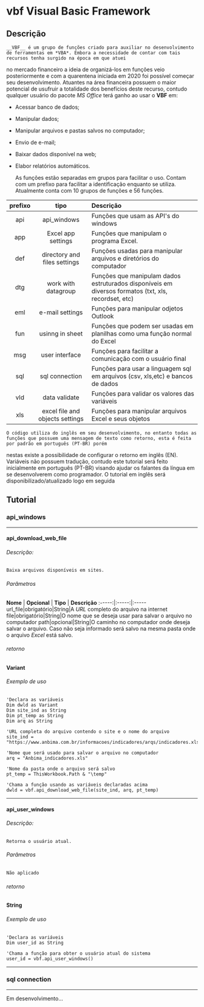 # vbf Visual Basic Framework

## Descrição

    __VBF__ é um grupo de funções criado para auxiliar no desenvolvimento de ferramentas em *VBA*. Embora a necessidade de contar com tais recursos tenha surgido na época em que atuei
no mercado financeiro a ideia de organizá-los em funções veio posteriormente e com a quarentena iniciada em 2020 foi possível começar seu desenvolvimento. Atuantes na área financeira  possuem o maior potencial de usufruir a totalidade dos benefícios deste recurso, contudo qualquer usuário do pacote *MS Office* terá ganho ao usar o __VBF__ em:

* Acessar banco de dados;
* Manipular dados;
* Manipular arquivos e pastas salvos no computador;
* Envio de e-mail;
* Baixar dados disponível na web;
* Elabor relatórios automáticos.

    As funções estão separadas em grupos para facilitar o uso. Contam com um prefixo para facilitar a identificação enquanto se utiliza.
Atualmente conta com 10 grupos de funções e 56 funções.

**prefixo** | **tipo** | **Descrição**
:-----:|:-----:|:-----
api|api_windows|Funções que usam as API's do windows
app|Excel app settings|Funções que manipulam o programa Excel.
def|directory and files settings|Funções usadas para manipular arquivos e diretórios do computador
dtg|work with datagroup|Funções que manipulam dados estruturados disponíveis em diversos formatos (txt, xls, recordset, etc)
eml|e-mail settings|Funções para manipular odjetos Outlook
fun|usinng in sheet|Funções que podem ser usadas em planilhas como uma função normal do Excel
msg|user interface|Funções para facilitar a comunicação com o usuário final
sql|sql connection|Funções para usar a linguagem sql em arquivos (csv, xls,etc) e bancos de dados
vld|data validate|Funções para validar os valores das variáveis
xls|excel file and objects settings|Funções para manipular arquivos Excel e seus objetos

    O código utiliza do inglês em seu desenvolvimento, no entanto todas as funções que possuem uma mensagem de texto como retorno, esta é feita por padrão em português (PT-BR) porém
nestas existe a possibilidade de configurar o retorno em inglês (EN). Variáveis não possuem tradução, contudo este tutorial será feito inicialmente em português (PT-BR) visando
ajudar os falantes da língua em se desenvolverem como programador. O tutorial em inglês será disponibilizado/atualizado logo em seguida

## Tutorial

### api_windows

----

#### api_download_web_file

###### Descrição:

    Baixa arquivos disponíveis em sites.

###### Parâmetros

**Nome** | **Opcional** | **Tipo** | **Descrição**
:-----:|:-----:|:-----
url_file|obrigatório|String|A *URL* completo do arquivo na internet
file|obrigatório|String|O nome que se deseja usar para salvar o arquivo no computador
path|opcional|String|O caminho no computador onde deseja salvar o arquivo. Caso não seja informado será salvo na mesma pasta onde o arquivo *Excel* está salvo.

###### retorno

**Variant**

###### Exemplo de uso

~~~vbnet
'Declara as variáveis
Dim dwld as Variant
Dim site_ind as String
Dim pt_temp as String
Dim arq as String

'URL completa do arquivo contendo o site e o nome do arquivo
site_ind = "https://www.anbima.com.br/informacoes/indicadores/arqs/indicadores.xls"

'Nome que será usado para salvar o arquivo no computador
arq = "Anbima_indicadores.xls"

'Nome da pasta onde o arquivo será salvo
pt_temp = ThisWorkbook.Path & "\temp"

'Chama a função usando as variáveis declaradas acima
dwld = vbf.api_download_web_file(site_ind, arq, pt_temp)

~~~

----

#### api_user_windows

###### Descrição:

    Retorna o usuário atual.

###### Parâmetros

    Não aplicado

###### retorno

**String**

###### Exemplo de uso

~~~vbnet
'Declara as variáveis
Dim user_id as String

'Chama a função para obter o usuário atual do sistema
user_id = vbf.api_user_windows()

~~~

----

### sql connection

----

Em desenvolvimento...
